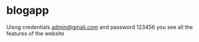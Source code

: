 # blogapp

Uisng credentials admin@gmail.com and password 123456 you see all the features of the website
